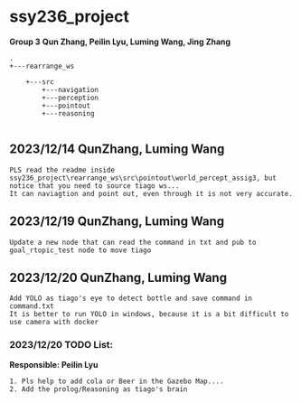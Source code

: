 # ssy236_project

**Group 3**
**Qun Zhang, Peilin Lyu, Luming Wang, Jing Zhang**

```
.  
+---rearrange_ws

    +---src
        +---navigation
        +---perception
        +---pointout
        +---reasoning
     
```
## 2023/12/14 QunZhang, Luming Wang
```
PLS read the readme inside ssy236_project\rearrange_ws\src\pointout\world_percept_assig3, but notice that you need to source tiago ws...  
It can naviagtion and point out, even through it is not very accurate. 
```

## 2023/12/19 QunZhang, Luming Wang
```
Update a new node that can read the command in txt and pub to goal_rtopic_test node to move tiago
```

## 2023/12/20 QunZhang, Luming Wang
```
Add YOLO as tiago's eye to detect bottle and save command in command.txt   
It is better to run YOLO in windows, because it is a bit difficult to use camera with docker
```

### 2023/12/20 TODO List:   
**Responsible:  Peilin Lyu**
 ```
1. Pls help to add cola or Beer in the Gazebo Map....  
2. Add the prolog/Reasoning as tiago's brain
 ```
    
    
